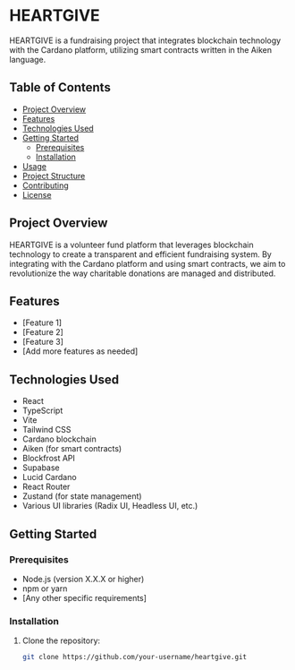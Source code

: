 # HEARTGIVE

HEARTGIVE is a fundraising project that integrates blockchain technology with the Cardano platform, utilizing smart contracts written in the Aiken language.

## Table of Contents

- [Project Overview](#project-overview)
- [Features](#features)
- [Technologies Used](#technologies-used)
- [Getting Started](#getting-started)
  - [Prerequisites](#prerequisites)
  - [Installation](#installation)
- [Usage](#usage)
- [Project Structure](#project-structure)
- [Contributing](#contributing)
- [License](#license)

## Project Overview

HEARTGIVE is a volunteer fund platform that leverages blockchain technology to create a transparent and efficient fundraising system. By integrating with the Cardano platform and using smart contracts, we aim to revolutionize the way charitable donations are managed and distributed.

## Features

- [Feature 1]
- [Feature 2]
- [Feature 3]
- [Add more features as needed]

## Technologies Used

- React
- TypeScript
- Vite
- Tailwind CSS
- Cardano blockchain
- Aiken (for smart contracts)
- Blockfrost API
- Supabase
- Lucid Cardano
- React Router
- Zustand (for state management)
- Various UI libraries (Radix UI, Headless UI, etc.)

## Getting Started

### Prerequisites

- Node.js (version X.X.X or higher)
- npm or yarn
- [Any other specific requirements]

### Installation

1. Clone the repository:
   ```bash
   git clone https://github.com/your-username/heartgive.git
   ```
